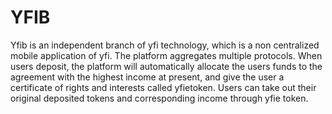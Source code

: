 # YFIB

Yfib is an independent branch of yfi technology, which is a non centralized mobile application of yfi. The platform aggregates multiple protocols. When users deposit, the platform will automatically allocate the users funds to the agreement with the highest income at present, and give the user a certificate of rights and interests called yfietoken. Users can take out their original deposited tokens and corresponding income through yfie token.
